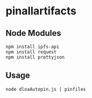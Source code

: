 # pinallartifacts

## Node Modules

```
npm install ipfs-api
npm install request
npm install prettyjson
```
## Usage
```
node dloaAutopin.js | pinfiles
```
